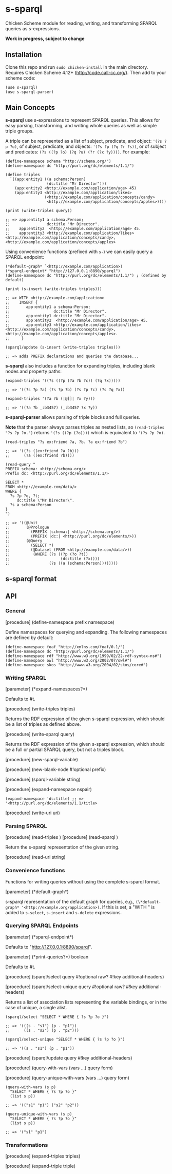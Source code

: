 # s-sparql

Chicken Scheme module for reading, writing, and transforming SPARQL queries as s-expressions.

**Work in progress, subject to change**

## Installation

Clone this repo and run `sudo chicken-install` in the main directory. Requires Chicken Scheme 4.12+ (http://code.call-cc.org/). Then add to your scheme code:

```
(use s-sparql) 
(use s-sparql-parser)
```

## Main Concepts

**s-sparql** use s-expressions to represent SPARQL queries. This allows for easy parsing, transforming, and writing whole queries as well as simple triple groups.

A triple can be represented as a list of subject, predicate, and object: `'(?s ?p ?o)`, of subject, predicate, and objects: `'(?s ?p (?q ?r ?s))`, or of subject and predicates: `(?s ((?p ?o) (?q ?u) (?r (?x ?y))))`. For example:

```
(define-namespace schema "http://schema.org/")
(define-namespace dc "http://purl.org/dc/elements/1.1/")

(define triples
  `((app:entity1 ((a schema:Person)
                  (dc:title "Mr Director")))
    (app:entity2 <http://example.com/application/age> 45)
    (app:entity3 <http://example.com/application/likes> 
                 (<http://example.com/application/concepts/candy>
                  <http://example.com/application/concepts/apples>))))

(print (write-triples query))

;; => app:entity1 a schema.Person;
;;                dc:title "Mr Director".
;;    app:entity2  <http://example.com/application/age> 45.
;;    app:entity3 <http://example.com/application/likes> <http://example.com/application/concepts/candy>, <http://example.com/application/concepts/apples>
```

Using convenience functions (prefixed with `s-`) we can easily query a SPARQL endpoint: 

```
(*default-graph* `<http://example.com/application>)
(*sparql-endpoint* "http://127.0.0.1:8890/sparql")
(define-namespace dc "http://purl.org/dc/elements/1.1/") ; (defined by default)

(print (s-insert (write-triples triples)))

;; => WITH <http://example.com/application> 
;;    INSERT {
;;       app:entity1 a schema:Person;
;;                   dc:title "Mr Director".
;;       app:entity1 dc:title "Mr Director".
;;       app:entity2  <http://example.com/application/age> 45.
;;       app:entity3 <http://example.com/application/likes> <http://example.com/application/concepts/candy>, <http://example.com/application/concepts/apples>.  
;;     }

(sparql/update (s-insert (write-triples triples)))

;; => adds PREFIX declarations and queries the database...

```

**s-sparql** also includes a function for expanding triples, including blank nodes and property paths:

```
(expand-triples '((?s ((?p (?a ?b ?c)) (?q ?x)))))

;; => '((?s ?p ?a) (?s ?p ?b) (?s ?p ?c) (?s ?q ?x))

(expand-triples '(?a ?b (|@[]| ?x ?y)))

;; => '((?a ?b _:b3457) (_:b3457 ?x ?y))
```

**s-sparql-parser** allows parsing of triple blocks and full queries. 

**Note** that the parser always parses triples as nested lists, so `(read-triples "?s ?p ?o.")` returns `'(?s ((?p (?o))))` which is equivalent to `'(?s ?p ?o)`.

```
(read-triples "?s ex:friend ?a, ?b. ?a ex:friend ?b")

;; => '((?s ((ex:friend ?a ?b)))
;;      (?a ((ex:friend ?b))))

(read-query "
PREFIX schema: <http://schema.org/>
Prefix dc: <http://purl.org/dc/elements/1.1/>

SELECT *
FROM <http://example.com/data/>
WHERE {
  ?s ?p ?o, ?t;
     dc:title \"Mr Director\".
  ?s a schema:Person
}
")

;; => '((@Unit 
;;       (@Prologue
;;         (PREFIX |schema:| <http://schema.org/>)
;;         (PREFIX |dc:| <http://purl.org/dc/elements/>))
;;       (@Query
;;         (SELECT *)
;;         (@Dataset (FROM <http://example.com/data/>))
;;          (WHERE (?s ((?p (?o ?t))
;;                      (dc:title (?x))))
;;                 (?s ((a (schema:Person))))))))
```

## s-sparql format

## API

### General

[procedure] (define-namespace prefix namespace)

Define namespaces for querying and expanding. The following namespaces are defined by default:

```
(define-namespace foaf "http://xmlns.com/foaf/0.1/")
(define-namespace dc "http://purl.org/dc/elements/1.1/")
(define-namespace rdf "http://www.w3.org/1999/02/22-rdf-syntax-ns#")
(define-namespace owl "http://www.w3.org/2002/07/owl#")
(define-namespace skos "http://www.w3.org/2004/02/skos/core#")
```

### Writing SPARQL 

[parameter] (\*expand-namespaces?\*)

Defaults to #t.

[procedure] (write-triples triples)

Returns the RDF expression of the given s-sparql expression, which should be a list of triples as defined above.

[procedure] (write-sparql query)

Returns the RDF expression of the given s-sparql expression, which should be a full or partial SPARQL query, but not a triples block.

[procedure] (new-sparql-variable)

[procedure] (new-blank-node #!optional prefix)

[procedure] (sparql-variable string)

[procedure] (expand-namespace nspair)

```
(expand-namespace 'dc:title) ;; => '<http://purl.org/dc/elements/1.1/title>
```

[procedure] (write-uri uri)

### Parsing SPARQL

[procedure] (read-triples <string>)
[procedure] (read-sparql <string>)

Return the s-sparql representation of the given string.

[procedure] (read-uri string)

### Convenience functions

Functions for writing queries without using the complete s-sparql format.

[parameter] (\*default-graph\*)

s-sparql representation of the default graph for queries, e.g., `(\*default-graph* '<http://example.org/application>)`. If this is set, a "WITH <GRAPH>" is added to `s-select`, `s-insert` and `s-delete` expressions.

### Querying SPARQL Endpoints

[parameter] (\*sparql-endpoint\*)

Defaults to "http://127.0.0.1:8890/sparql".

[parameter] (\*print-queries?\*) boolean

Defaults to #t.

[procedure] (sparql/select query #!optional raw? #!key additional-headers)

[procedure] (sparql/select-unique query #!optional raw? #!key additional-headers)

Returns a list of association lists representing the variable bindings, or in the case of unique, a single alist.

```
(sparql/select "SELECT * WHERE { ?s ?p ?o }")

;; => '(((s . "s1") (p . "p1"))
;;      ((s . "s2") (p . "p2")))

(sparql/select-unique "SELECT * WHERE { ?s ?p ?o }")

;; => '((s . "s1") (p . "p1"))

```

[procedure] (sparql/update query #!key additional-headers)

[procedure] (query-with-vars (vars ...) query form)

[procedure] (query-unique-with-vars (vars ...) query form)

```
(query-with-vars (s p)
  "SELECT * WHERE { ?s ?p ?o }"
  (list s p))

;; => '(("s1" "p1") ("s2" "p2"))

(query-unique-with-vars (s p)
  "SELECT * WHERE { ?s ?p ?o }"
  (list s p))

;; => '("s1" "p1")

```

### Transformations

[procedure] (expand-triples triples)

[procedure] (expand-triple triple)







